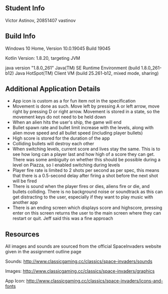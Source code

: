 ## Student Info

Victor Astinov, 20851407 vastinov

## Build Info

Windows 10 Home, Version 10.0.19045 Build 19045

Kotlin Version: 1.8.20, targeting JVM

java version "1.8.0_261"
Java(TM) SE Runtime Environment (build 1.8.0_261-b12)
Java HotSpot(TM) Client VM (build 25.261-b12, mixed mode, sharing)


## Additional Application Details
- App icon is custom as a for fun item not in the specification
- Movement is done as such. Move left by pressing A or left arrow, move right by pressing D or right arrow. Movement is stored in a state, so the movement keys do not need to be held down
- When an alien hits the user's ship, the game will end
- Bullet spawn rate and bullet limit increase with the levels, along with alien move speed and all bullet speed (including player bullets)
- High score is stored for the duration of the app
- Colliding bullets will destroy each other
- When switching levels, current score and lives stay the same. This is to see how long can a player last and how high of a score they can get. There was some ambiguity on whether this should be possible during a level on Piazza, so I enabled switching during levels
- Player fire rate is limited to 2 shots per second as per spec, this means that there is a 0.5-second delay after firing a shot before the next shot will be fired
- There is sound when the player fires or dies, aliens fire or die, and bullets colliding. There is no background noise or soundtrack as this can get distracting to the user, especially if they want to play music with another app
- There is an ending screen which displays score and highscore, pressing enter on this screen returns the user to the main screen where they can restart or quit. Jeff said this was a fine approach


## Resources

All images and sounds are sourced from the official SpaceInvaders website given in the assignment outline page

Sounds: http://www.classicgaming.cc/classics/space-invaders/sounds

Images: http://www.classicgaming.cc/classics/space-invaders/graphics

App Icon: http://www.classicgaming.cc/classics/space-invaders/icons-and-fonts


